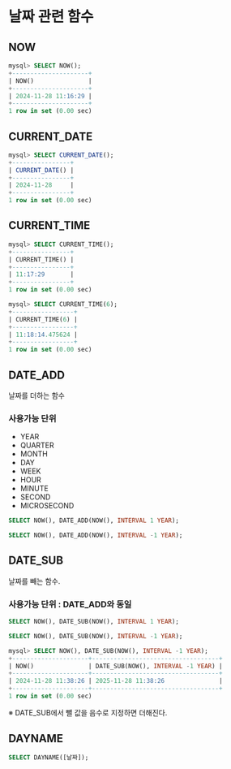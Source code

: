 # 날짜 관련 함수

## NOW
``` SQL
mysql> SELECT NOW();
+---------------------+
| NOW()               |
+---------------------+
| 2024-11-28 11:16:29 |
+---------------------+
1 row in set (0.00 sec)
```


## CURRENT_DATE

``` SQL
mysql> SELECT CURRENT_DATE();
+----------------+
| CURRENT_DATE() |
+----------------+
| 2024-11-28     |
+----------------+
1 row in set (0.00 sec)
```

## CURRENT_TIME

``` SQL
mysql> SELECT CURRENT_TIME();
+----------------+
| CURRENT_TIME() |
+----------------+
| 11:17:29       |
+----------------+
1 row in set (0.00 sec)
```
``` SQL
mysql> SELECT CURRENT_TIME(6);
+-----------------+
| CURRENT_TIME(6) |
+-----------------+
| 11:18:14.475624 |
+-----------------+
1 row in set (0.00 sec)
```


## DATE_ADD

날짜를 더하는 함수

### 사용가능 단위
* YEAR
* QUARTER
* MONTH
* DAY
* WEEK
* HOUR
* MINUTE
* SECOND
* MICROSECOND

``` SQL
SELECT NOW(), DATE_ADD(NOW(), INTERVAL 1 YEAR);
```

``` SQL
SELECT NOW(), DATE_ADD(NOW(), INTERVAL -1 YEAR);
```

## DATE_SUB

날짜를 빼는 함수.


### 사용가능 단위 : DATE_ADD와 동일



``` SQL
SELECT NOW(), DATE_SUB(NOW(), INTERVAL 1 YEAR);
```


``` SQL
SELECT NOW(), DATE_SUB(NOW(), INTERVAL -1 YEAR);
```
``` SQL
mysql> SELECT NOW(), DATE_SUB(NOW(), INTERVAL -1 YEAR);
+---------------------+-----------------------------------+
| NOW()               | DATE_SUB(NOW(), INTERVAL -1 YEAR) |
+---------------------+-----------------------------------+
| 2024-11-28 11:38:26 | 2025-11-28 11:38:26               |
+---------------------+-----------------------------------+
1 row in set (0.00 sec)
```
※ DATE_SUB에서 뺄 값을 음수로 지정하면 더해진다.




## DAYNAME

``` sql
SELECT DAYNAME([날짜]);

```